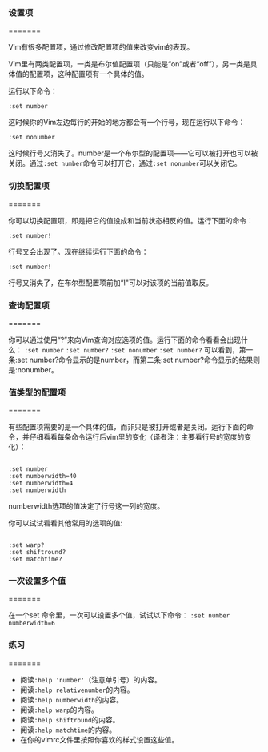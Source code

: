 ### 设置项
=======

Vim有很多配置项，通过修改配置项的值来改变vim的表现。

Vim里有两类配置项，一类是布尔值配置项（只能是“on”或者“off”），另一类是具体值的配置项，这种配置项有一个具体的值。

运行以下命令：

`:set number`

这时候你的Vim左边每行的开始的地方都会有一个行号，现在运行以下命令：

`:set nonumber`

这时候行号又消失了。number是一个布尔型的配置项——它可以被打开也可以被关闭。通过`:set number`命令可以打开它，通过`:set nonumber`可以关闭它。

### 切换配置项
=======

你可以切换配置项，即是把它的值设成和当前状态相反的值。运行下面的命令：

`:set number!`

行号又会出现了。现在继续运行下面的命令：

`:set number!`

行号又消失了，在布尔型配置项前加“!"可以对该项的当前值取反。

### 查询配置项
=======

你可以通过使用“?”来向Vim查询对应选项的值。运行下面的命令看看会出现什么：
`:set number`
`:set number?`
`:set nonumber`
`:set number?`
可以看到，第一条:set number?命令显示的是number，而第二条:set number?命令显示的结果则是:nonumber。

### 值类型的配置项
=======

有些配置项需要的是一个具体的值，而非只是被打开或者是关闭。运行下面的命令，并仔细看看每条命令运行后vim里的变化（译者注：主要看行号的宽度的变化）：
<pre><code>
:set number
:set numberwidth=40
:set numberwidth=4
:set numberwidth
</code></pre>
numberwidth选项的值决定了行号这一列的宽度。

你可以试试看看其他常用的选项的值:

<pre><code>
:set warp?
:set shiftround?
:set matchtime?
</code></pre>

###  一次设置多个值
=======

在一个set 命令里，一次可以设置多个值，试试以下命令：
`:set number numberwidth=6`

### 练习
=======

- 阅读`:help 'number'`（注意单引号）的内容。
- 阅读`:help relativenumber`的内容。
- 阅读`:help numberwidth`的内容。
- 阅读`:help warp`的内容。
- 阅读`:help shiftround`的内容。
- 阅读`:help matchtime`的内容。
- 在你的vimrc文件里按照你喜欢的样式设置这些值。
